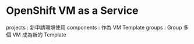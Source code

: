 # OpenShift VM as a Service

projects : 新申請環境使用
components : 作為 VM Template
groups : Group 多個 VM 成為新的 Template

